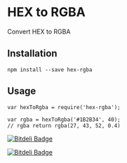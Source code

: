 # HEX to RGBA

Convert HEX to RGBA

## Installation

    npm install --save hex-rgba

## Usage

    var hexToRgba = require('hex-rgba');

    var rgba = hexToRgba('#1B2B34', 40);
    // rgba return rgba(27, 43, 52, 0.4)


[![Bitdeli Badge](https://d2weczhvl823v0.cloudfront.net/developersoul/hex-rgba/trend.png)](https://bitdeli.com/free "Bitdeli Badge")



[![Bitdeli Badge](https://d2weczhvl823v0.cloudfront.net/sanabriav/hex-rgba/trend.png)](https://bitdeli.com/free "Bitdeli Badge")

